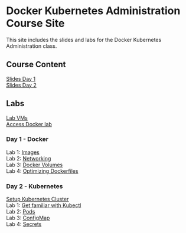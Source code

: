 # Docker Kubernetes Administration Course Site

This site includes the slides and labs for the Docker Kubernetes Administration class. 

## Course Content 
[Slides Day 1](https://www.dropbox.com/s/71ojftmfsvfchmb/Kube-Admin-day1.pdf?dl=0)   
[Slides Day 2](https://www.dropbox.com/s/5orxt6xr5g63idn/Kube-Admin-day2.pdf?dl=0)

## Labs
[Lab VMs](https://docs.google.com/spreadsheets/d/1kW1rNQMZVdoYa2IDLZa66rLv122LM_mIfkbjxhEmVsQ/edit?usp=sharing)  
[Access Docker lab](labs/001_setup/)  

### Day 1 - Docker
Lab 1: [Images](labs/images/)  
Lab 2: [Networking](labs/networking/)   
Lab 3: [Docker Volumes](labs/volumes/)   
Lab 4: [Optimizing Dockerfiles](labs/adv-dockerfile/)   

### Day 2 - Kubernetes    
[Setup Kubernetes Cluster](labs/001-setup-gcp/)   
Lab 1: [Get familiar with Kubectl](labs/commands/)   
Lab 2: [Pods](labs/pods/)   
Lab 3: [ConfigMap](labs/configmap/)   
Lab 4: [Secrets](labs/secrets/)   
